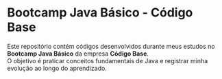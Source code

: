 # Bootcamp Java Básico - Código Base

Este repositório contém códigos desenvolvidos durante meus estudos no **Bootcamp Java Básico** da empresa **Código Base**.  
O objetivo é praticar conceitos fundamentais de Java e registrar minha evolução ao longo do aprendizado.
